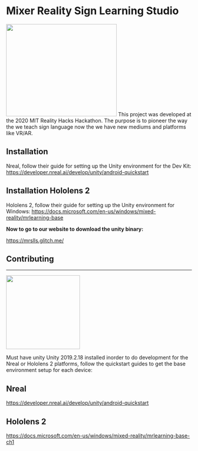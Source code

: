 # Mixer Reality Sign Learning Studio
<img src="designs/32.png" height="250" width="300">
This project was developed at the 2020 MIT Reality Hacks Hackathon. The purpose is to pioneer the way the we teach sign language now the we have new mediums and platforms like VR/AR.

## Installation 
Nreal, follow their guide for setting up the Unity environment for the Dev Kit:
https://developer.nreal.ai/develop/unity/android-quickstart

## Installation Hololens 2
Hololens 2, follow their guide for setting up the Unity environment for Windows:
https://docs.microsoft.com/en-us/windows/mixed-reality/mrlearning-base

**Now to go to our website to download the unity binary:**

https://mrslls.glitch.me/

## Contributing
***
<img src="https://cdn.freebiesupply.com/logos/large/2x/unity-69-logo-png-transparent.png" height="200" width="200">

Must have unity Unity 2019.2.18 installed inorder to do development for the Nreal or Hololens 2 platforms, follow the quickstart guides to get the base environment setup for each device:

## Nreal
https://developer.nreal.ai/develop/unity/android-quickstart


## Hololens 2
https://docs.microsoft.com/en-us/windows/mixed-reality/mrlearning-base-ch1

